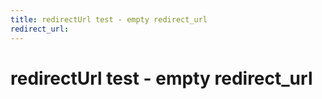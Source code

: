 ```yaml
---
title: redirectUrl test - empty redirect_url
redirect_url: 
---
```

# redirectUrl test - empty redirect_url
